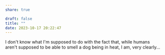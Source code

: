 ```yaml
---
share: true

draft: false
title: ""
date: 2023-10-17 20:22:47
---
```


I don't know what I'm supposed to do with the fact that, while humans aren't supposed to be able to smell a dog being in heat, I am, very clearly...
